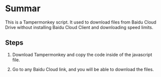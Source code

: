 # Summar

This is a Tampermonkey script. It used to download files from Baidu Cloud Drive without installing Baidu Cloud Client and downloading speed limits.

## Steps
1. Download Tampermonkey and copy the code inside of the javascript file.

2. Go to any Baidu Cloud link, and you will be able to download the files. 


